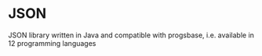 # JSON
JSON library written in Java and compatible with progsbase, i.e. available in 12 programming languages
